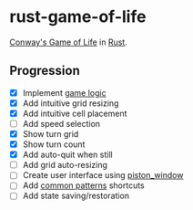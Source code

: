 # rust-game-of-life

[Conway's Game of Life](https://en.wikipedia.org/wiki/Conway%27s_Game_of_Life) in [Rust](https://www.rust-lang.org).

## Progression

- [x] Implement [game logic](https://en.wikipedia.org/wiki/Conway%27s_Game_of_Life#Rules)
- [x] Add intuitive grid resizing
- [x] Add intuitive cell placement
- [ ] Add speed selection
- [x] Show turn grid
- [x] Show turn count
- [x] Add auto-quit when still
- [ ] Add grid auto-resizing
- [ ] Create user interface using [piston_window](https://crates.io/crates/piston_window)
- [ ] Add [common patterns](https://en.wikipedia.org/wiki/Conway%27s_Game_of_Life#Examples_of_patterns) shortcuts
- [ ] Add state saving/restoration
